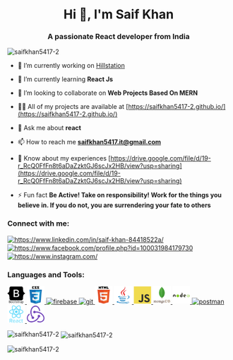 <h1 align="center">Hi 👋, I'm Saif Khan</h1>
<h3 align="center">A passionate React developer from India</h3>

<p align="left"> <img src="https://komarev.com/ghpvc/?username=saifkhan5417-2&label=Profile%20views&color=0e75b6&style=flat" alt="saifkhan5417-2" /> </p>

- 🔭 I’m currently working on [Hillstation](https://hilling-3e85n1yls-rohit27698.vercel.app/)

- 🌱 I’m currently learning **React Js**

- 👯 I’m looking to collaborate on **Web Projects Based On MERN**

- 👨‍💻 All of my projects are available at [https://saifkhan5417-2.github.io/](https://saifkhan5417-2.github.io/)

- 💬 Ask me about **react**

- 📫 How to reach me **saifkhan5417.it@gmail.com**

- 📄 Know about my experiences [https://drive.google.com/file/d/19-r_RcQ0FfFn8t6aDaZzktGJ6scJx2HB/view?usp=sharing](https://drive.google.com/file/d/19-r_RcQ0FfFn8t6aDaZzktGJ6scJx2HB/view?usp=sharing)

- ⚡ Fun fact **Be Active! Take on responsibility! Work for the things you believe in. If you do not, you are surrendering your fate to others**

<h3 align="left">Connect with me:</h3>
<p align="left">
<a href="https://linkedin.com/in/https://www.linkedin.com/in/saif-khan-84418522a/" target="blank"><img align="center" src="https://raw.githubusercontent.com/rahuldkjain/github-profile-readme-generator/master/src/images/icons/Social/linked-in-alt.svg" alt="https://www.linkedin.com/in/saif-khan-84418522a/" height="30" width="40" /></a>
<a href="https://fb.com/https://www.facebook.com/profile.php?id=100031984179730" target="blank"><img align="center" src="https://raw.githubusercontent.com/rahuldkjain/github-profile-readme-generator/master/src/images/icons/Social/facebook.svg" alt="https://www.facebook.com/profile.php?id=100031984179730" height="30" width="40" /></a>
<a href="https://instagram.com/https://www.instagram.com/" target="blank"><img align="center" src="https://raw.githubusercontent.com/rahuldkjain/github-profile-readme-generator/master/src/images/icons/Social/instagram.svg" alt="https://www.instagram.com/" height="30" width="40" /></a>
</p>

<h3 align="left">Languages and Tools:</h3>
<p align="left"> <a href="https://getbootstrap.com" target="_blank" rel="noreferrer"> <img src="https://raw.githubusercontent.com/devicons/devicon/master/icons/bootstrap/bootstrap-plain-wordmark.svg" alt="bootstrap" width="40" height="40"/> </a> <a href="https://www.w3schools.com/css/" target="_blank" rel="noreferrer"> <img src="https://raw.githubusercontent.com/devicons/devicon/master/icons/css3/css3-original-wordmark.svg" alt="css3" width="40" height="40"/> </a> <a href="https://firebase.google.com/" target="_blank" rel="noreferrer"> <img src="https://www.vectorlogo.zone/logos/firebase/firebase-icon.svg" alt="firebase" width="40" height="40"/> </a> <a href="https://git-scm.com/" target="_blank" rel="noreferrer"> <img src="https://www.vectorlogo.zone/logos/git-scm/git-scm-icon.svg" alt="git" width="40" height="40"/> </a> <a href="https://www.w3.org/html/" target="_blank" rel="noreferrer"> <img src="https://raw.githubusercontent.com/devicons/devicon/master/icons/html5/html5-original-wordmark.svg" alt="html5" width="40" height="40"/> </a> <a href="https://www.java.com" target="_blank" rel="noreferrer"> <img src="https://raw.githubusercontent.com/devicons/devicon/master/icons/java/java-original.svg" alt="java" width="40" height="40"/> </a> <a href="https://developer.mozilla.org/en-US/docs/Web/JavaScript" target="_blank" rel="noreferrer"> <img src="https://raw.githubusercontent.com/devicons/devicon/master/icons/javascript/javascript-original.svg" alt="javascript" width="40" height="40"/> </a> <a href="https://www.mongodb.com/" target="_blank" rel="noreferrer"> <img src="https://raw.githubusercontent.com/devicons/devicon/master/icons/mongodb/mongodb-original-wordmark.svg" alt="mongodb" width="40" height="40"/> </a> <a href="https://nodejs.org" target="_blank" rel="noreferrer"> <img src="https://raw.githubusercontent.com/devicons/devicon/master/icons/nodejs/nodejs-original-wordmark.svg" alt="nodejs" width="40" height="40"/> </a> <a href="https://postman.com" target="_blank" rel="noreferrer"> <img src="https://www.vectorlogo.zone/logos/getpostman/getpostman-icon.svg" alt="postman" width="40" height="40"/> </a> <a href="https://reactjs.org/" target="_blank" rel="noreferrer"> <img src="https://raw.githubusercontent.com/devicons/devicon/master/icons/react/react-original-wordmark.svg" alt="react" width="40" height="40"/> </a> <a href="https://redux.js.org" target="_blank" rel="noreferrer"> <img src="https://raw.githubusercontent.com/devicons/devicon/master/icons/redux/redux-original.svg" alt="redux" width="40" height="40"/> </a> </p>

<p><img align="left" src="https://github-readme-stats.vercel.app/api/top-langs?username=saifkhan5417-2&show_icons=true&locale=en&layout=compact" alt="saifkhan5417-2" /></p>

<p>&nbsp;<img align="center" src="https://github-readme-stats.vercel.app/api?username=saifkhan5417-2&show_icons=true&locale=en" alt="saifkhan5417-2" /></p>

<p><img align="center" src="https://github-readme-streak-stats.herokuapp.com/?user=saifkhan5417-2&" alt="saifkhan5417-2" /></p>
